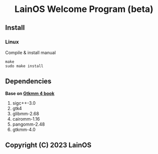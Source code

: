 <h1 align="center">LainOS Welcome Program (beta)</h1>
 

## Install

### Linux

Compile & install manual 

```text
make
sudo make install
```


## Dependencies

**Base on <a href="https://developer-old.gnome.org/gtkmm-tutorial/stable/sec-installation-dependencies.html.en">Gtkmm 4 book</a>**

1. sigc++-3.0
2. gtk4
3. glibmm-2.68
4. cairomm-1.16
5. pangomm-2.48
6. gtkmm-4.0


## Copyright (C) 2023 LainOS

